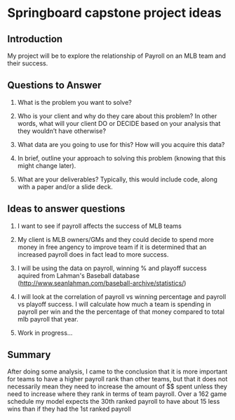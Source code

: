 # Springboard capstone project ideas
## Introduction
My project will be to explore the relationship of Payroll on an MLB team and their success.

## Questions to Answer

1. What is the problem you want to solve?

2. Who is your client and why do they care about this problem? In other words, what will your client DO or DECIDE based on your analysis that they wouldn’t have otherwise?

3. What data are you going to use for this? How will you acquire this data?

4. In brief, outline your approach to solving this problem (knowing that this might change later).

5. What are your deliverables? Typically, this would include code, along with a paper and/or a slide deck.

## Ideas to answer questions

1. I want to see if payroll affects the success of MLB teams

2. My client is MLB owners/GMs and they could decide to spend more money in free angency to improve team if it is determined that an increased payroll does in fact lead to more success.

3. I will be using the data on payroll, winning % and playoff success aquired from Lahman's Baseball database (http://www.seanlahman.com/baseball-archive/statistics/)

4. I will look at the correlation of payroll vs winning percentage and payroll vs playoff success. I will calculate how much a team is 
spending in payroll per win and the the percentage of that money compared to total mlb payroll that year.

5. Work in progress...

## Summary
After doing some analysis, I came to the conclusion that it is more important for teams to have a higher payroll rank than other teams, but that it does not necessarily mean they need to increase the amount of $$ spent unless they need to increase where they rank in terms of team payroll. Over a 162 game schedule my model expects the 30th ranked payroll to have about 15 less wins than if they had the 1st ranked payroll
